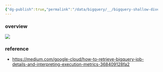 ```yaml
---
{"dg-publish":true,"permalink":"/data/bigquery/__/bigquery-shallow-dive/","noteIcon":"","created":"2024-06-30T00:39:32.591+09:00"}
---
```




### overview


![](https://i.imgur.com/uqBzWBv.png)


### reference
- https://medium.com/google-cloud/how-to-retrieve-bigquery-job-details-and-interpreting-execution-metrics-368409128fa2
